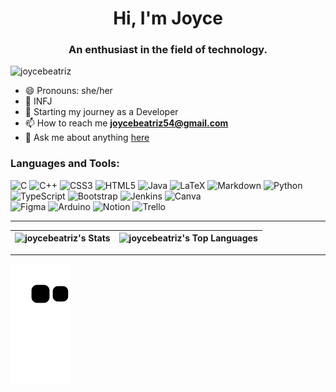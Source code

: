 <h1 align="center">Hi, I'm Joyce</h1>
<h3 align="center">An enthusiast in the field of technology.</h3>

<p align="left"> <img src="https://komarev.com/ghpvc/?username=joycebeatriz&label=Profile%20views&color=0e75b6&style=flat" alt="joycebeatriz" /> </p>

- 😄 Pronouns: she/her
- 🔶 INFJ
- 🌱 Starting my journey as a Developer 
- 📫 How to reach me **joycebeatriz54@gmail.com**
- 💬 Ask me about anything [here](https://github.com/joycebeatriz/joycebeatriz/issues)
<!-- - 📄 Know about my experiences [[]()]([]()) -->
<!-- - 👨‍💻 All of my projects are available at [[]()]([]()) -->
<!-- - 👯 I'm a member of GDSC UFG, Pequi Mecânico, Projeto Adas, WTM, Draco and TFF. -->

<!-- ### Blogs posts -->
<!-- BLOG-POST-LIST:START -->
<!-- BLOG-POST-LIST:END -->

<!-- - <h3 align="left">Connect with me:</h3> -->
<!-- - <p align="left"> -->
<!-- <a href="https://twitter.com/joycebeatriz54" target="blank"><img align="center" src="https://raw.githubusercontent.com/rahuldkjain/github-profile-readme-generator/master/src/images/icons/Social/twitter.svg" alt="joycebeatriz54" height="30" width="40" /></a> -->
<!-- <a href="https://linkedin.com/in/joycebeatriz54" target="blank"><img align="center" src="https://raw.githubusercontent.com/rahuldkjain/github-profile-readme-generator/master/src/images/icons/Social/linked-in-alt.svg" alt="joycebeatriz54" height="30" width="40" /></a> -->
<!-- <a href="https://instagram.com/joycebeatriz54" target="blank"><img align="center" src="https://raw.githubusercontent.com/rahuldkjain/github-profile-readme-generator/master/src/images/icons/Social/instagram.svg" alt="joycebeatriz54" height="30" width="40" /></a> -->
<!-- <a href="https://medium.com/@joycebeatriz/" target="blank"><img align="center" src="https://raw.githubusercontent.com/rahuldkjain/github-profile-readme-generator/master/src/images/icons/Social/medium.svg" alt="@joycebeatriz/" height="30" width="40" /></a> -->
</p>

<h3 align="left">Languages and Tools:</h3>

![C](https://img.shields.io/badge/c-%2300599C.svg?style=for-the-badge&logo=c&logoColor=white) 
![C++](https://img.shields.io/badge/c++-%2300599C.svg?style=for-the-badge&logo=c%2B%2B&logoColor=white) 
![CSS3](https://img.shields.io/badge/css3-%231572B6.svg?style=for-the-badge&logo=css3&logoColor=white) 
![HTML5](https://img.shields.io/badge/html5-%23E34F26.svg?style=for-the-badge&logo=html5&logoColor=white) 
![Java](https://img.shields.io/badge/java-%23ED8B00.svg?style=for-the-badge&logo=java&logoColor=white) 
![LaTeX](https://img.shields.io/badge/latex-%23008080.svg?style=for-the-badge&logo=latex&logoColor=white) 
![Markdown](https://img.shields.io/badge/markdown-%23000000.svg?style=for-the-badge&logo=markdown&logoColor=white) 
![Python](https://img.shields.io/badge/python-3670A0?style=for-the-badge&logo=python&logoColor=ffdd54) 
![TypeScript](https://img.shields.io/badge/typescript-%23007ACC.svg?style=for-the-badge&logo=typescript&logoColor=white) 
![Bootstrap](https://img.shields.io/badge/bootstrap-%23563D7C.svg?style=for-the-badge&logo=bootstrap&logoColor=white) 
![Jenkins](https://img.shields.io/badge/jenkins-%232C5263.svg?style=for-the-badge&logo=jenkins&logoColor=white)
![Canva](https://img.shields.io/badge/Canva-%2300C4CC.svg?style=for-the-badge&logo=Canva&logoColor=white) 	
![Figma](https://img.shields.io/badge/figma-%23F24E1E.svg?style=for-the-badge&logo=figma&logoColor=white) 
![Arduino](https://img.shields.io/badge/-Arduino-00979D?style=for-the-badge&logo=Arduino&logoColor=white) 
![Notion](https://img.shields.io/badge/Notion-%23000000.svg?style=for-the-badge&logo=notion&logoColor=white) 
![Trello](https://img.shields.io/badge/Trello-%23026AA7.svg?style=for-the-badge&logo=Trello&logoColor=white)
<!--![JavaScript](https://img.shields.io/badge/javascript-%23323330.svg?style=for-the-badge&logo=javascript&logoColor=%23F7DF1E)-->
<!--![NodeJS](https://img.shields.io/badge/node.js-6DA55F?style=for-the-badge&logo=node.js&logoColor=white)--> 
<!--![React](https://img.shields.io/badge/react-%2320232a.svg?style=for-the-badge&logo=react&logoColor=%2361DAFB)--> 
<!--![React Native](https://img.shields.io/badge/react_native-%2320232a.svg?style=for-the-badge&logo=react&logoColor=%2361DAFB)--> 
<!--![MySQL](https://img.shields.io/badge/mysql-%2300f.svg?style=for-the-badge&logo=mysql&logoColor=white)--> 
<!--![MariaDB](https://img.shields.io/badge/MariaDB-003545?style=for-the-badge&logo=mariadb&logoColor=white)-->
<!--![Postgres](https://img.shields.io/badge/postgres-%23316192.svg?style=for-the-badge&logo=postgresql&logoColor=white)-->
<!--![Docker](https://img.shields.io/badge/docker-%230db7ed.svg?style=for-the-badge&logo=docker&logoColor=white)-->
________________________
![joycebeatriz's Stats](https://github-readme-stats.vercel.app/api?username=joycebeatriz&theme=default&show_icons=true&hide_border=true&count_private=true)   | ![joycebeatriz's Top Languages](https://github-readme-stats.vercel.app/api/top-langs/?username=joycebeatriz&theme=default&show_icons=true&hide_border=true&layout=compact)
--------- | ------
__________
 ![Snake animation](https://github.com/joycebeatriz/joycebeatriz/blob/output/github-contribution-grid-snake.svg)
